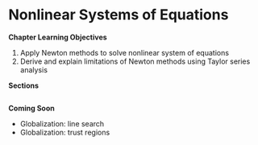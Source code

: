 # Nonlinear Systems of Equations

**Chapter Learning Objectives**
1. Apply Newton methods to solve nonlinear system of equations
2. Derive and explain limitations of Newton methods using Taylor series analysis

**Sections**

```{tableofcontents}
```

**Coming Soon**
* Globalization: line search
* Globalization: trust regions
